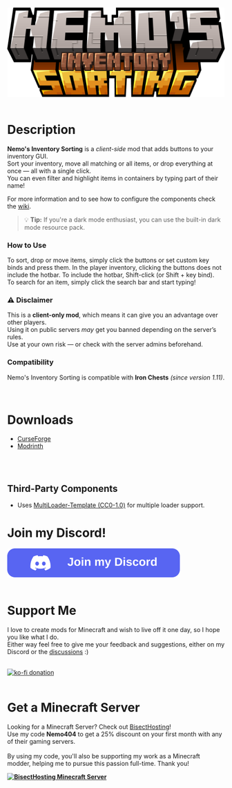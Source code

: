 ![Nemo's Inventory Sorting](https://github.com/NemoNotFound/NemoNotFound/blob/master/resources/minecraft_projects/titles/png/nemos_inventory_sorting.png?raw=true)
<br><br>

# Description
**Nemo's Inventory Sorting** is a *client-side* mod that adds buttons to your inventory GUI.  
Sort your inventory, move all matching or all items, or drop everything at once — all with a single click.  
You can even filter and highlight items in containers by typing part of their name!

For more information and to see how to configure the components check the [wiki](https://wiki.devnemo.com/projects/minecraft-mods/nemos-inventory-sorting/general).

> 💡 **Tip:** If you're a dark mode enthusiast, you can use the built-in dark mode resource pack.

### How to Use
To sort, drop or move items, simply click the buttons or set custom key binds and press them.
In the player inventory, clicking the buttons does not include the hotbar. To include the hotbar, Shift-click (or Shift + key bind). <br>
To search for an item, simply click the search bar and start typing!

### ⚠ Disclaimer   

This is a **client-only mod**, which means it can give you an advantage over other players.  
Using it on public servers *may* get you banned depending on the server’s rules.  
Use at your own risk — or check with the server admins beforehand.

### Compatibility

Nemo's Inventory Sorting is compatible with **Iron Chests** *(since version 1.11)*.  
<br><br>

# Downloads
- [CurseForge](https://curseforge.com/minecraft/mc-mods/nemos-inventory-sorting)
- [Modrinth](https://modrinth.com/mod/nemos-inventory-sorting)
<br>
<br>

## Third-Party Components

- Uses [MultiLoader‑Template (CC0-1.0)](https://github.com/jaredlll08/MultiLoader-Template) for multiple loader support.

# Join my Discord!
[![Join my Discord](https://github.com/NemoNotFound/NemoNotFound/blob/master/resources/svg/join_discord_button.svg?raw=true)](https://discord.com/invite/yxs9dga)
<br>
<br>

# Support Me
I love to create mods for Minecraft and wish to live off it one day, so I hope you like what I do. <br>
Either way feel free to give me your feedback and suggestions, either on my Discord or the [discussions](https://github.com/NemoNotFound/NemosInventorySorting/discussions/) :)
<br><br>

[![ko-fi donation](https://ko-fi.com/img/githubbutton_sm.svg)](https://ko-fi.com/nemonotfound)
<br>
<br>

# Get a Minecraft Server
Looking for a Minecraft Server? Check out [BisectHosting](https://bisecthosting.com/Nemo404)! <br>
Use my code **Nemo404** to get a 25% discount on your first month with any of their gaming servers. <br><br>
By using my code, you'll also be supporting my work as a Minecraft modder, helping me to pursue this passion full-time. Thank you!

[**![BisectHosting Minecraft Server](https://www.bisecthosting.com/partners/custom-banners/e6d95b5e-b7fb-47eb-ad78-4dc6071a6171.png)**](https://bisecthosting.com/Nemo404)
